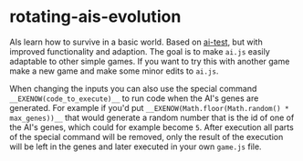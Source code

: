 # rotating-ais-evolution
AIs learn how to survive in a basic world. Based on [ai-test](https://github.com/tropicsapling/ai-test), but with improved functionality and adaption. The goal is to make `ai.js` easily adaptable to other simple games. If you want to try this with another game make a new game and make some minor edits to `ai.js`.

When changing the inputs you can also use the special command `__EXENOW(code_to_execute)__` to run code when the AI's genes are generated. For example if you'd put `__EXENOW(Math.floor(Math.random() * max_genes))__` that would generate a random number that is the id of one of the AI's genes, which could for example become `5`. After execution all parts of the special command will be removed, only the result of the execution will be left in the genes and later executed in your own `game.js` file.

